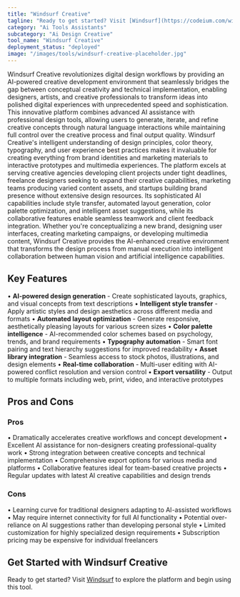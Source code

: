 ```yaml
---
title: "Windsurf Creative"
tagline: "Ready to get started? Visit [Windsurf](https://codeium.com/windsurf) to explore the platform and begin using this tool...."
category: "Ai Tools Assistants"
subcategory: "Ai Design Creative"
tool_name: "Windsurf Creative"
deployment_status: "deployed"
image: "/images/tools/windsurf-creative-placeholder.jpg"
---
```

Windsurf Creative revolutionizes digital design workflows by providing an AI-powered creative development environment that seamlessly bridges the gap between conceptual creativity and technical implementation, enabling designers, artists, and creative professionals to transform ideas into polished digital experiences with unprecedented speed and sophistication. This innovative platform combines advanced AI assistance with professional design tools, allowing users to generate, iterate, and refine creative concepts through natural language interactions while maintaining full control over the creative process and final output quality. Windsurf Creative's intelligent understanding of design principles, color theory, typography, and user experience best practices makes it invaluable for creating everything from brand identities and marketing materials to interactive prototypes and multimedia experiences. The platform excels at serving creative agencies developing client projects under tight deadlines, freelance designers seeking to expand their creative capabilities, marketing teams producing varied content assets, and startups building brand presence without extensive design resources. Its sophisticated AI capabilities include style transfer, automated layout generation, color palette optimization, and intelligent asset suggestions, while its collaborative features enable seamless teamwork and client feedback integration. Whether you're conceptualizing a new brand, designing user interfaces, creating marketing campaigns, or developing multimedia content, Windsurf Creative provides the AI-enhanced creative environment that transforms the design process from manual execution into intelligent collaboration between human vision and artificial intelligence capabilities.

## Key Features

• **AI-powered design generation** - Create sophisticated layouts, graphics, and visual concepts from text descriptions
• **Intelligent style transfer** - Apply artistic styles and design aesthetics across different media and formats
• **Automated layout optimization** - Generate responsive, aesthetically pleasing layouts for various screen sizes
• **Color palette intelligence** - AI-recommended color schemes based on psychology, trends, and brand requirements
• **Typography automation** - Smart font pairing and text hierarchy suggestions for improved readability
• **Asset library integration** - Seamless access to stock photos, illustrations, and design elements
• **Real-time collaboration** - Multi-user editing with AI-powered conflict resolution and version control
• **Export versatility** - Output to multiple formats including web, print, video, and interactive prototypes

## Pros and Cons

### Pros
• Dramatically accelerates creative workflows and concept development
• Excellent AI assistance for non-designers creating professional-quality work
• Strong integration between creative concepts and technical implementation
• Comprehensive export options for various media and platforms
• Collaborative features ideal for team-based creative projects
• Regular updates with latest AI creative capabilities and design trends

### Cons
• Learning curve for traditional designers adapting to AI-assisted workflows
• May require internet connectivity for full AI functionality
• Potential over-reliance on AI suggestions rather than developing personal style
• Limited customization for highly specialized design requirements
• Subscription pricing may be expensive for individual freelancers

## Get Started with Windsurf Creative

Ready to get started? Visit [Windsurf](https://codeium.com/windsurf) to explore the platform and begin using this tool.